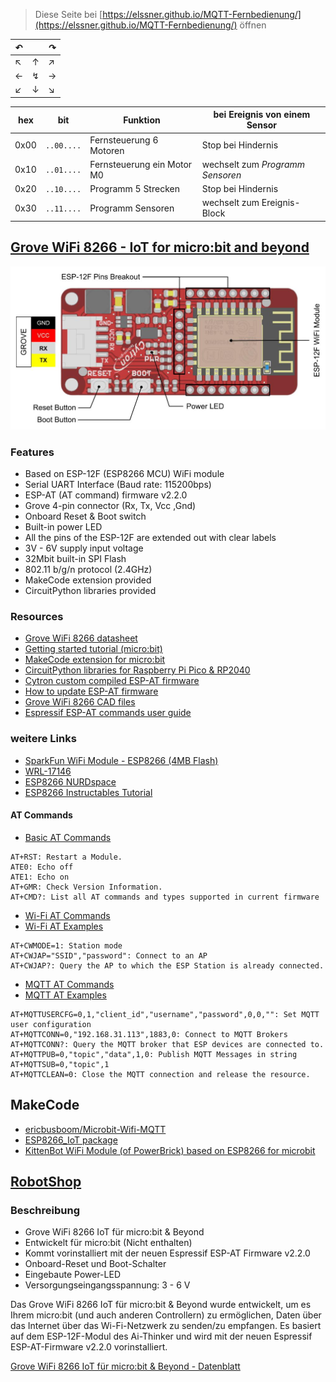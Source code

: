 
> Diese Seite bei [https://elssner.github.io/MQTT-Fernbedienung/](https://elssner.github.io/MQTT-Fernbedienung/) öffnen

↶| |↷
---|---|---
↖|↑|↗
←|↯|→
↙|↓|↘

hex|bit|Funktion|bei Ereignis von einem Sensor
---|---|---|---
0x00|<code>..00....</code>|Fernsteuerung 6 Motoren|Stop bei Hindernis
0x10|<code>..01....</code>|Fernsteuerung ein Motor M0|wechselt zum *Programm Sensoren*
0x20|<code>..10....</code>|Programm 5 Strecken|Stop bei Hindernis
0x30|<code>..11....</code>|Programm Sensoren|wechselt zum Ereignis-Block





## [Grove WiFi 8266 - IoT for micro:bit and beyond](https://www.cytron.io/p-grove-wifi-8266-iot-for-microbit-and-beyond)

![](doc/GRV-WIFI-8266_Layout.jpg)

### Features

* Based on ESP-12F (ESP8266 MCU) WiFi module
* Serial UART Interface (Baud rate: 115200bps)
* ESP-AT (AT command) firmware v2.2.0
* Grove 4-pin connector (Rx, Tx, Vcc ,Gnd)
* Onboard Reset & Boot switch
* Built-in power LED
* All the pins of the ESP-12F are extended out with clear labels
* 3V - 6V supply input voltage
* 32Mbit built-in SPI Flash
* 802.11 b/g/n protocol (2.4GHz)
* MakeCode extension provided
* CircuitPython libraries provided

### Resources

* [Grove WiFi 8266 datasheet](https://docs.google.com/document/d/1ub3WuRrp1F8QijoHCDjOez6SC1mtG5pQglhiPdeB12k/edit) <!-- ?usp=sharing -->
* [Getting started tutorial (micro:bit)](https://www.cytron.io/tutorial/get-started-with-grove-wifi-8266-on-the-microbit/)
* [MakeCode extension for micro:bit](https://github.com/CytronTechnologies/pxt-esp8266)
* [CircuitPython libraries for Raspberry Pi Pico & RP2040](https://github.com/CytronTechnologies/MAKER-PI-PICO/tree/main/Example%20Code/CircuitPython/IoT)
* [Cytron custom compiled ESP-AT firmware](https://github.com/CytronTechnologies/esp-at-binaries)
* [How to update ESP-AT firmware](https://github.com/CytronTechnologies/esp-at-binaries#how-to-update-the-firmware)
* [Grove WiFi 8266 CAD files](https://drive.google.com/drive/folders/1kfOuKsVLOXPVkPTSarWBtlN2XdDNWKZJ) <!-- ?usp=sharing -->
* [Espressif ESP-AT commands user guide](https://docs.espressif.com/projects/esp-at/en/release-v2.2.0.0_esp8266/)

### weitere Links

* [SparkFun WiFi Module - ESP8266 (4MB Flash)](https://www.sparkfun.com/wifi-module-esp8266-4mb-flash.html)
* [WRL-17146](https://cdn.sparkfun.com/assets/f/e/5/6/f/ESP8266ModuleV2.pdf)
* [ESP8266 NURDspace](https://nurdspace.nl/ESP8266)
* [ESP8266 Instructables Tutorial](https://www.instructables.com/Using-the-ESP8266-module/)

#### AT Commands

* [Basic AT Commands](https://docs.espressif.com/projects/esp-at/en/release-v2.2.0.0_esp8266/AT_Command_Set/Basic_AT_Commands.html)
```
AT+RST: Restart a Module.
ATE0: Echo off
ATE1: Echo on
AT+GMR: Check Version Information.
AT+CMD?: List all AT commands and types supported in current firmware
```

* [Wi-Fi AT Commands](https://docs.espressif.com/projects/esp-at/en/release-v2.2.0.0_esp8266/AT_Command_Set/Wi-Fi_AT_Commands.html)
* [Wi-Fi AT Examples](https://docs.espressif.com/projects/esp-at/en/release-v2.2.0.0_esp8266/AT_Command_Examples/TCP-IP_AT_Examples.html)
```
AT+CWMODE=1: Station mode
AT+CWJAP="SSID","password": Connect to an AP
AT+CWJAP?: Query the AP to which the ESP Station is already connected.
```

* [MQTT AT Commands](https://docs.espressif.com/projects/esp-at/en/release-v2.2.0.0_esp8266/AT_Command_Set/MQTT_AT_Commands.html)
* [MQTT AT Examples](https://docs.espressif.com/projects/esp-at/en/release-v2.2.0.0_esp8266/AT_Command_Examples/MQTT_AT_Examples.html)
```
AT+MQTTUSERCFG=0,1,"client_id","username","password",0,0,"": Set MQTT user configuration
AT+MQTTCONN=0,"192.168.31.113",1883,0: Connect to MQTT Brokers
AT+MQTTCONN?: Query the MQTT broker that ESP devices are connected to.
AT+MQTTPUB=0,"topic","data",1,0: Publish MQTT Messages in string
AT+MQTTSUB=0,"topic",1
AT+MQTTCLEAN=0: Close the MQTT connection and release the resource.
```

## MakeCode

* [ericbusboom/Microbit-Wifi-MQTT](https://github.com/ericbusboom/Microbit-Wifi-MQTT)
* [ESP8266_IoT package](https://github.com/elecfreaks/pxt-esp8266iot)
* [KittenBot WiFi Module (of PowerBrick) based on ESP8266 for microbit](https://github.com/Kittenbot/pxt-kittenwifi)


## [RobotShop](https://eu.robotshop.com/de/products/grove-wifi-8266-iot-microbit-beyond)

### Beschreibung

* Grove WiFi 8266 IoT für micro:bit & Beyond
* Entwickelt für micro:bit (Nicht enthalten)
* Kommt vorinstalliert mit der neuen Espressif ESP-AT Firmware v2.2.0
* Onboard-Reset und Boot-Schalter
* Eingebaute Power-LED
* Versorgungseingangsspannung: 3 - 6 V

Das Grove WiFi 8266 IoT für micro:bit & Beyond wurde entwickelt, um es Ihrem micro:bit (und auch anderen Controllern) zu ermöglichen, Daten über das Internet über das Wi-Fi-Netzwerk zu senden/zu empfangen. Es basiert auf dem ESP-12F-Modul des Ai-Thinker und wird mit der neuen Espressif ESP-AT-Firmware v2.2.0 vorinstalliert.

[Grove WiFi 8266 IoT für micro:bit & Beyond - Datenblatt](https://cdn.robotshop.com/media/c/cyt/rb-cyt-321/pdf/grove-wifi-8266-iot-microbit--beyond-datasheet.pdf)
